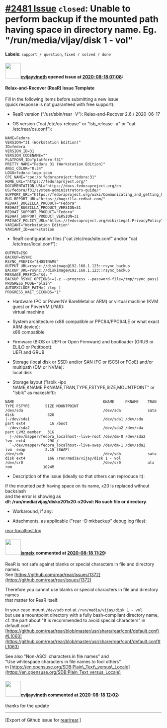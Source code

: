 [\#2481 Issue](https://github.com/rear/rear/issues/2481) `closed`: Unable to perform backup if the mounted path having space in directory name. Eg. "/run/media/vijay/disk 1 - vol"
===================================================================================================================================================================================

**Labels**: `support / question`, `fixed / solved / done`

#### <img src="https://avatars.githubusercontent.com/u/426209?v=4" width="50">[cvijayvinoth](https://github.com/cvijayvinoth) opened issue at [2020-08-18 07:08](https://github.com/rear/rear/issues/2481):

#### Relax-and-Recover (ReaR) Issue Template

Fill in the following items before submitting a new issue  
(quick response is not guaranteed with free support):

-   ReaR version ("/usr/sbin/rear -V"): Relax-and-Recover 2.6 /
    2020-06-17

-   OS version ("cat /etc/os-release" or "lsb\_release -a" or "cat
    /etc/rear/os.conf"):

<!-- -->

    NAME=Fedora
    VERSION="31 (Workstation Edition)"
    ID=fedora
    VERSION_ID=31
    VERSION_CODENAME=""
    PLATFORM_ID="platform:f31"
    PRETTY_NAME="Fedora 31 (Workstation Edition)"
    ANSI_COLOR="0;34"
    LOGO=fedora-logo-icon
    CPE_NAME="cpe:/o:fedoraproject:fedora:31"
    HOME_URL="https://fedoraproject.org/"
    DOCUMENTATION_URL="https://docs.fedoraproject.org/en-US/fedora/f31/system-administrators-guide/"
    SUPPORT_URL="https://fedoraproject.org/wiki/Communicating_and_getting_help"
    BUG_REPORT_URL="https://bugzilla.redhat.com/"
    REDHAT_BUGZILLA_PRODUCT="Fedora"
    REDHAT_BUGZILLA_PRODUCT_VERSION=31
    REDHAT_SUPPORT_PRODUCT="Fedora"
    REDHAT_SUPPORT_PRODUCT_VERSION=31
    PRIVACY_POLICY_URL="https://fedoraproject.org/wiki/Legal:PrivacyPolicy"
    VARIANT="Workstation Edition"
    VARIANT_ID=workstation

-   ReaR configuration files ("cat /etc/rear/site.conf" and/or "cat
    /etc/rear/local.conf"):

<!-- -->

    OUTPUT=ISO
    BACKUP=RSYNC
    RSYNC_PREFIX="$HOSTNAME"
    OUTPUT_URL=rsync://diskimage@192.168.1.123::rsync_backup
    BACKUP_URL=rsync://diskimage@192.168.1.123::rsync_backup
    MESSAGE_PREFIX="$$: "
    BACKUP_RSYNC_OPTIONS+=(-z --progress --password-file=/tmp/rsync_pass)
    PROGRESS_MODE="plain"
    AUTOEXCLUDE_PATH=( /tmp )
    PROGRESS_WAIT_SECONDS="1"

-   Hardware (PC or PowerNV BareMetal or ARM) or virtual machine (KVM
    guest or PoverVM LPAR):  
    virtual machine

-   System architecture (x86 compatible or PPC64/PPC64LE or what exact
    ARM device):  
    x86 compatible

-   Firmware (BIOS or UEFI or Open Firmware) and bootloader (GRUB or
    ELILO or Petitboot):  
    UEFI and GRUB

-   Storage (local disk or SSD) and/or SAN (FC or iSCSI or FCoE) and/or
    multipath (DM or NVMe):  
    local disk

-   Storage layout ("lsblk -ipo
    NAME,KNAME,PKNAME,TRAN,TYPE,FSTYPE,SIZE,MOUNTPOINT" or "lsblk" as
    makeshift):

<!-- -->

    NAME                                        KNAME     PKNAME    TRAN   TYPE FSTYPE       SIZE MOUNTPOINT
    /dev/sda                                    /dev/sda            sata   disk               32G 
    |-/dev/sda1                                 /dev/sda1 /dev/sda         part ext4           1G /boot
    `-/dev/sda2                                 /dev/sda2 /dev/sda         part LVM2_member   31G 
      |-/dev/mapper/fedora_localhost--live-root /dev/dm-0 /dev/sda2        lvm  ext4          29G /
      `-/dev/mapper/fedora_localhost--live-swap /dev/dm-1 /dev/sda2        lvm  swap         2.1G [SWAP]
    /dev/sdb                                    /dev/sdb            sata   disk ext4          16G /run/media/vijay/disk 1 - vol
    /dev/sr0                                    /dev/sr0            ata    rom              1024M 

-   Description of the issue (ideally so that others can reproduce it):

If the mounted path having space on its name, x20 is replaced without
backslash  
and the error is showing as  
**df: /run/media/vijay/diskx201x20-x20vol: No such file or directory**.

-   Workaround, if any:

-   Attachments, as applicable ("rear -D mkbackup" debug log files):

[rear-localhost.log](https://github.com/rear/rear/files/5088774/rear-localhost.log)

#### <img src="https://avatars.githubusercontent.com/u/1788608?u=925fc54e2ce01551392622446ece427f51e2f0ce&v=4" width="50">[jsmeix](https://github.com/jsmeix) commented at [2020-08-18 11:29](https://github.com/rear/rear/issues/2481#issuecomment-675423819):

ReaR is not safe against blanks or special characters in file and
directory names.  
See
[https://github.com/rear/rear/issues/1372](https://github.com/rear/rear/issues/1372)

Therefore you cannot use blanks or special characters in file and
directory names  
that matter for ReaR itself.

In your case mount `/dev/sdb` not at `/run/media/vijay/disk 1 - vol`  
but use a mountpoint directory with a fully bash-compliant directory
name,  
cf. the part about "It is recommended to avoid special characters" in
default.conf  
[https://github.com/rear/rear/blob/master/usr/share/rear/conf/default.conf\#L1063](https://github.com/rear/rear/blob/master/usr/share/rear/conf/default.conf#L1063)

See also "Non-ASCII characters in file names" and  
"Use whitespace characters in file names to fool others"  
in
[https://en.opensuse.org/SDB:Plain\_Text\_versus\_Locale](https://en.opensuse.org/SDB:Plain_Text_versus_Locale)

#### <img src="https://avatars.githubusercontent.com/u/426209?v=4" width="50">[cvijayvinoth](https://github.com/cvijayvinoth) commented at [2020-08-18 12:02](https://github.com/rear/rear/issues/2481#issuecomment-675436697):

thanks for the update

------------------------------------------------------------------------

\[Export of Github issue for
[rear/rear](https://github.com/rear/rear).\]
